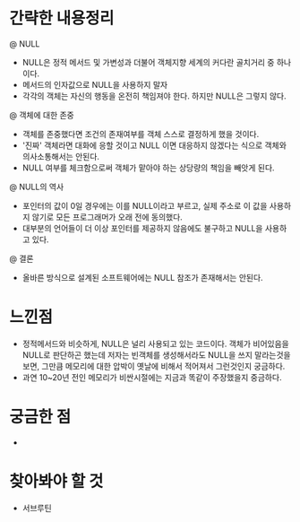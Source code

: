 # 간략한 내용정리

@ NULL
- NULL은 정적 메서드 및 가변성과 더불어 객체지향 세계의 커다란 골치거리 중 하나이다.
- 메서드의 인자값으로 NULL을 사용하지 말자
- 각각의 객체는 자신의 행동을 온전히 책임져야 한다. 하지만 NULL은 그렇지 않다. 

@ 객체에 대한 존중
- 객체를 존중했다면 조건의 존재여부를 객체 스스로 결정하게 했을 것이다.
- '진짜' 객체라면 대화에 응할 것이고 NULL 이면 대응하지 않겠다는 식으로 객체와 의사소통해서는 안된다.
- NULL 여부를 체크함으로써 객체가 맡아야 하는 상당량의 책임을 빼앗게 된다.

@ NULL의 역사
- 포인터의 값이 0일 경우에는 이를 NULL이라고 부르고, 실제 주소로 이 값을 사용하지 않기로 모든 프로그래머가 오래 전에 동의했다.
- 대부분의 언어들이 더 이상 포인터를 제공하지 않음에도 불구하고 NULL을 사용하고 있다.

@ 결론
- 올바른 방식으로 설계된 소프트웨어에는 NULL 참조가 존재해서는 안된다. 


# 느낀점
- 정적메서드와 비슷하게, NULL은 널리 사용되고 있는 코드이다. 객체가 비어있음을 NULL로 판단하곤 했는데 저자는 빈객체를 생성해서라도 NULL을 쓰지 말라는것을 보면, 그만큼 메모리에 대한 압박이 옛날에 비해서 적어져서 그런것인지 궁금하다.
- 과연 10~20년 전인 메모리가 비싼시절에는 지금과 똑같이 주장했을지 중금하다.

# 궁금한 점
-

# 찾아봐야 할 것 
- 서브루틴
